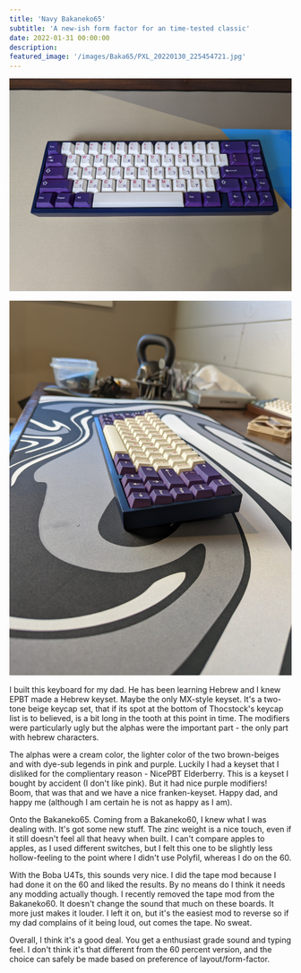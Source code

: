 ```yaml
---
title: 'Navy Bakaneko65'
subtitle: 'A new-ish form factor for an time-tested classic'
date: 2022-01-31 00:00:00
description: 
featured_image: '/images/Baka65/PXL_20220130_225454721.jpg'
---
```


![](/images/PXL_20220131_003638905.jpg)

![](/images/PXL_20220130_225600824.jpg)

I built this keyboard for my dad. He has been learning Hebrew and I knew EPBT made a Hebrew keyset. Maybe the only MX-style keyset. It's a two-tone beige keycap set, that if its spot at the bottom of Thocstock's keycap list is to believed, is a bit long in the tooth at this point in time. The modifiers were particularly ugly but the alphas were the important part - the only part with hebrew characters. 

The alphas were a cream color, the lighter color of the two brown-beiges and with dye-sub legends in pink and purple. Luckily I had a keyset that I disliked for the complientary reason - NicePBT Elderberry. This is a keyset I bought by accident (I don't like pink). But it had nice purple modifiers! Boom, that was that and we have a nice franken-keyset. Happy dad, and happy me (although I am certain he is not as happy as I am). 

Onto the Bakaneko65. Coming from a Bakaneko60, I knew what I was dealing with. It's got some new stuff. The zinc weight is a nice touch, even if it still doesn't feel all that heavy when built. I can't compare apples to apples, as I used different switches, but I felt this one to be slightly less hollow-feeling to the point where I didn't use Polyfil, whereas I do on the  60.

With the Boba U4Ts, this sounds very nice. I did the tape mod because I had done it on the 60 and liked the results. By no means do I think it needs any modding actually though. I recently removed the tape mod from the Bakaneko60. It doesn't change the sound that much on these boards. It more just makes it louder. I left it on, but it's the easiest mod to reverse so if my dad complains of it being loud, out comes the tape. No sweat.

Overall, I think it's a good deal. You get a enthusiast grade sound and typing feel. I don't think it's that different from the 60 percent version, and the choice can safely be made based on preference of layout/form-factor.